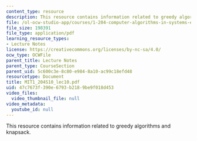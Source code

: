 ```yaml
---
content_type: resource
description: This resource contains information related to greedy algorithms and knapsack.
file: /ol-ocw-studio-app/courses/1-204-computer-algorithms-in-systems-engineering-spring-2010/47c7673f390e6793b2189be9f018d453_MIT1_204S10_lec10.pdf
file_size: 198391
file_type: application/pdf
learning_resource_types:
- Lecture Notes
license: https://creativecommons.org/licenses/by-nc-sa/4.0/
ocw_type: OCWFile
parent_title: Lecture Notes
parent_type: CourseSection
parent_uid: 5c600c3e-8c80-e984-8a10-ac99c18efd48
resourcetype: Document
title: MIT1_204S10_lec10.pdf
uid: 47c7673f-390e-6793-b218-9be9f018d453
video_files:
  video_thumbnail_file: null
video_metadata:
  youtube_id: null
---
```

This resource contains information related to greedy algorithms and knapsack.